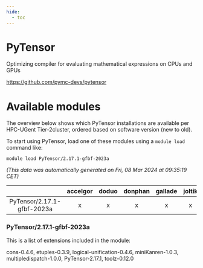 ```yaml
---
hide:
  - toc
---
```


PyTensor
========


Optimizing compiler for evaluating mathematical expressions on CPUs and GPUs

https://github.com/pymc-devs/pytensor
# Available modules


The overview below shows which PyTensor installations are available per HPC-UGent Tier-2cluster, ordered based on software version (new to old).

To start using PyTensor, load one of these modules using a `module load` command like:

```shell
module load PyTensor/2.17.1-gfbf-2023a
```

*(This data was automatically generated on Fri, 08 Mar 2024 at 09:35:19 CET)*  

| |accelgor|doduo|donphan|gallade|joltik|skitty|
| :---: | :---: | :---: | :---: | :---: | :---: | :---: |
|PyTensor/2.17.1-gfbf-2023a|x|x|x|x|x|x|


### PyTensor/2.17.1-gfbf-2023a

This is a list of extensions included in the module:

cons-0.4.6, etuples-0.3.9, logical-unification-0.4.6, miniKanren-1.0.3, multipledispatch-1.0.0, PyTensor-2.17.1, toolz-0.12.0